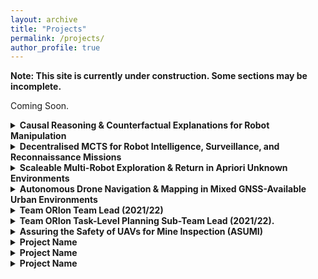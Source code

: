 ```yaml
---
layout: archive
title: "Projects"
permalink: /projects/
author_profile: true
---
```


**Note: This site is currently under construction. Some sections may be incomplete.**

Coming Soon.

<!-- Causal Blocks World -->
<details>
  <summary style="font-weight: bold; cursor: pointer;">Causal Reasoning & Counterfactual Explanations for Robot Manipulation</summary>
  <div id="causal-blocks-world" markdown="1">
  I am leading a 8-person collaborative research project investigating the use of probabilistic causal generative models and Bayesian causal inference, for prediction, action-selection, and counterfactual explanations for mobile robots undertaking manipulation tasks in home-care and domestic assistance applications, to increase robustness of robot task execution and increase AI/robot trust and explainability with human end-users.  
  
  We have developed a causal world model encoding robot-world-task relationships using the PyBullet physics-based simulator, the robot decision-making process, and noise and uncertainties in robot sensing and manipulation actions. We developed Bayesian prediction and probabilistic optimal action-selection methods for the robot block stacking task as an exemplar application. We have integrated the reasoning methods into a ROS-based autonomy framework targeting the Toyota Human Support Robot hardware, including an Aruco marker based 3D perception system and ROS MoveIt motion-planner and manipulation system. [IROS Causality for Robotics Workshop paper](https://arxiv.org/abs/2308.06203).  
  
  We have demonstrated block tower stability prediction and next-best action selection for autonomous robot block tower construction using robot hardware, and in the Gazebo physics-based robot simulator.  
  
  We are now extending the project to formulate the robot-world-task model as a SCM and develop post-hoc counterfactual explanation methods to explain robot behaviour and tasks outcomes in terms of robot perceptions, decisions, and actions. These methods will be used to create a human-robot natural language explanation system for human support robots, and will be integrated with the [Ethical Black Box](https://www.robotips.co.uk/ethical-black-box) data recording system and [human-robot dialogue system](https://sites.google.com/view/icra22ws-cor-wotf/accepted-papers#h.14191a22e7c35daf_244) developed under the [RoboTIPS](https://www.robotips.co.uk/home) UK Research and Innovation EPSRC Established Career Fellowship awarded to Dr Marina Jarotka. Project Ref: [EP/S005099/1](https://gtr.ukri.org/projects?ref=EP%2FS005099%2F1).
  </div>
</details>

<!-- Decentralised MCTS for Robot Intelligence, Surveillance, and Reconnaissance Missions -->
<details>
  <summary style="font-weight: bold; cursor: pointer;">Decentralised MCTS for Robot Intelligence, Surveillance, and Reconnaissance Missions</summary>
  <div id="d-mcts" markdown="1">
  Simultaneous exploration and exploitation based on mutual information and present a general solution for scout–task coordination using decentralised Monte Carlo tree search (D-MCTS). We evaluate the performance of our algorithms in a multi-drone surveillance scenario.  
  
  Collaborated with UTS academic partners to increase task performance in heterogeneous multi-robot systems using dec-MCTS. Advised on UAS software and hardware design and field deployments; ran field trials (incl. role of safety pilot); and co-authored scientific papers.  
  
  Published a conference and workshop paper at ICRA 2021 on heterogeneous multi-robot teams for multi-drone surveillance applications. Won the [Best Paper Award](https://clearpathrobotics.com/blog/2021/06/clearpath-sponsors-swarm-robotics-workshop-showcases-new-robot-at-icra-2021) at the ICRA 2021 [Robot Swarms in the Real World Workshop](https://sites.google.com/view/realworldswarms).
  </div>
</details>

<!-- Scaleable Multi-Robot Exploration & Return in Apriori Unknown Environments -->
<details>
  <summary style="font-weight: bold; cursor: pointer;">Scaleable Multi-Robot Exploration & Return in Apriori Unknown Environments</summary>
  <div id="tas-dcrc-swarming" markdown="1">
  Developed C++/ROS based decentralised multi-agent robot control software and performed robot autonomy software and aircraft companion computer hardware integration, to deliver DST Group project outcomes for the [Trusted Autonomous Systems Defence-Led Cooperative Research Centre](https://tasdcrc.com.au). Led simulation- and hardware-in-the-loop (SITL, HITL) validation and lab-based autonomous flight validation activities.
  </div>
</details>

<!-- Autonomous Drone Navigation & Mapping in Mixed GNSS-Available Urban Environments -->
<details>
  <summary style="font-weight: bold; cursor: pointer;">Autonomous Drone Navigation & Mapping in Mixed GNSS-Available Urban Environments</summary>
  <div id="mixed-gnss-nav" markdown="1">
  Developed custom ArduCopter multi-rotor flight controller firmware and C++/ROS autonomy software to enable resilient drone navigation, localisation, and mapping in mixed GNSS-available urban environments, to deliver against DST Group commitments to the [Trusted Scalable Search with Expendable Drones project](https://tasdcrc.com.au/what-we-do/#trustedsearch) within the [Trusted Autonomous Systems Defence-Led Cooperative Research Centre](https://tasdcrc.com.au). Implemented adaptive use of SLAM and GNSS pose estimates (e.g., from GPS measurements) for hybrid localisation and stable automated localisation transitions. Performed validation through simulation and robot hardware indoor/outdoor flight trials.
  </div>
</details>

<!-- Team ORIon Team Lead (2021/22) -->
<details>
  <summary style="font-weight: bold; cursor: pointer;">Team ORIon Team Lead (2021/22)</summary>
  <div id="orion-team-lead" markdown="1">
  Led and grew Team ORIon, the ORI’s official student robotics competition and outreach team, as Team Lead (2021/22)
  
  * Performed the Team Lead role for Team ORIon during the 2021/22 academic year.

  * Led a team of 11 PhD, masters, and undergraduate students to develop complex autonomous behaviors to enable the Toyota Human Support Robot to assist people with everyday tasks around the 
  home, including fetching household objects, putting away the groceries, and acting as a robot party host.

  * Grew the team from 4 to 11 active members in 12 months and led a team refresh following a COVID-hiatus.

  * Led the coordination of the 11-person team participation in the [RoboCup@Home 2022 international robotics competition](https://athome.robocup.org/) Domestic Standard Platform League in   Bangkok, Thailand — one of the largest annual robotics competitions — with 14 different leagues and teams from across the world.
    
  * Raised £33k in total funding from the Oxford Engineering Science department, Oxford colleges, industry sponsors, and private donors to permit the competition attendance of all critical team personnel.
    
  * Awarded a £350 St Edmund Hall Postgraduate College Grant for participation at RoboCup@Home 2023.
    
  * Coordinated technical and software development of autonomous behaviors by the sub-teams.
    
  * Organized team recruitment activities, software and hardware training sessions, and social activities.
    
  * Coordinated public science outreach and robot demonstrations at University of Oxford events.
    
  * Continuing to support the team since August 2022 by consulting the leadership team on organizational and technical matters and advocating for departmental support.

  </div>
</details>

<!-- Team ORIon Task-Level Planning Sub-Team Lead (2021/22). -->
<details>
  <summary style="font-weight: bold; cursor: pointer;">Team ORIon Task-Level Planning Sub-Team Lead (2021/22).</summary>
  <div id="orion-task-level-planning" markdown="1">
  Coordinated the design and development of high-level autonomous robot behaviours to accomplish complex domestic tasks by drawing on capabilities provided by the other sub-teams (e.g., perception, manipulation, human-robot interaction) for the [RoboCup@Home](https://athome.robocup.org) 2022 competition and various team outreach activities.  
  
  Implemented complex behaviours as finite-state machines, using the ROS SMACH state machine package, robust to robot failure modes (eg manipulation failure) and sources of environmental uncertainty (eg object placement). Conducted verification and testing in Gazebo simulation and on robot hardware. Performed verification to ensure compliance of the autonomous behaviours developed for the RoboCup 2022 competition to rulebook task specifications.
  </div>
</details>

<!-- Assuring the Safety of UAVs for Mine Inspection (ASUMI) -->
<details>
  <summary style="font-weight: bold; cursor: pointer;">Assuring the Safety of UAVs for Mine Inspection (ASUMI)</summary>
  <div id="drones_in_mines" markdown="1"> 
  Made scientific, technical, and project management contributions to the [Assuring the Safety of UAVs for Mine Inspection (ASUMI) collaborative research project](https://www.york.ac.uk/assuring-autonomy/demonstrators/uav-boulby-mine/), as part of the [Assuring Autonomy International Programme](https://www.york.ac.uk/assuring-autonomy), a £12m initiative funded by Lloyd’s Register Foundation and the University of York.  

  * Proposed a novel framework for probabilistic causal discovery, causal Bayesian inference & post-hoc counterfactual explanations for autonomous drones in mine surveying tasks and published an IROS 2023 Causality for Robotics [workshop paper](https://arxiv.org/abs/2308.10047).
    
  * Leading the creation of a collaboration between the University of Oxford and the University of York to investigate the use of temporal logics and formal probabilistic model-checking methods to bridge high-level abstract functional, safety, social, legal, and ethical constraints of autonomous systems with symbolic probabilistic causal model representations of robot-world systems and causal Bayesian inference for prediction, planning, and counterfactual explanations — in aid of codifying the assurance of autonomous AI and robot systems.
    
  * Led a scientific trial to perform 3D scanning and mapping of a mine tunnel segment at the Boulby underground Lab in the [ICL Boulby Mine](https://www.icl-uk.uk/), using a bespoke LIDAR-camera-IMU SLAM software and hardware system from the ORI Dynamic Robot Systems group. Successfully generated a fully registered point cloud 3D SLAM map covering over 200m of tunnel length. Undertaking work to generate a colorized point cloud, colorized mesh representation, and a high-fidelity Gazebo simulation world to be used to test and validate autonomous drone behaviors in simulation.
    
  * Co-organized a 6-month extended hackathon. Organized project timeline, competition description, team planning documents, and presentations. Developed PX4 flight control unit and Robot Operating System (ROS) based aerial autonomy software, delivered an autonomy framework, and validated the framework in a physics-based Gazebo robot simulation mock-mine environment.
  </div>
</details>

<!-- Project -->
<details>
  <summary style="font-weight: bold; cursor: pointer;">Project Name</summary>
  <div id="unique_id1" markdown="1">
  Project Description
  </div>
</details>

<!-- Project -->
<details>
  <summary style="font-weight: bold; cursor: pointer;">Project Name</summary>
  <div id="unique_id2" markdown="1">
  Project Description
  </div>
</details>

<!-- Project -->
<details>
  <summary style="font-weight: bold; cursor: pointer;">Project Name</summary>
  <div id="unique_id3" markdown="1">
  Project Description
  </div>
</details>


